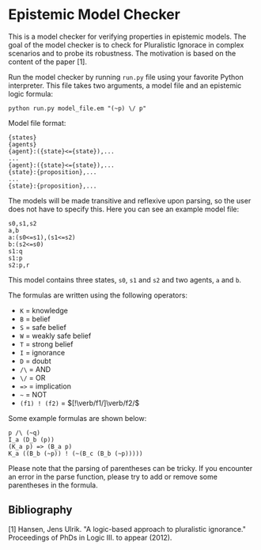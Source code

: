 # Epistemic Model Checker

This is a model checker for verifying properties in epistemic models. 
The goal of the model checker is to check for Pluralistic Ignorace in complex scenarios and to probe its robustness.
The motivation is based on the content of the paper [1]. 

Run the model checker by running `run.py` file using your favorite Python interpreter.
This file takes two arguments, a model file and an epistemic logic formula:
```
python run.py model_file.em "(~p) \/ p"
```
Model file format:
```
{states}
{agents}
{agent}:({state}<={state}),...
...
{agent}:({state}<={state}),...
{state}:{proposition},...
...
{state}:{proposition},...
```
The models will be made transitive and reflexive upon parsing, so the user does not have to specify this.
Here you can see an example model file:
```
s0,s1,s2
a,b
a:(s0<=s1),(s1<=s2)
b:(s2<=s0)
s1:q
s1:p
s2:p,r
```
This model contains three states, `s0`, `s1` and `s2` and two agents, `a` and `b`.

The formulas are written using the following operators:
- `K` = knowledge
- `B` = belief
- `S` = safe belief
- `W` = weakly safe belief
- `T` = strong belief
- `I` = ignorance
- `D` = doubt
- `/\` = AND
- `\/` = OR
- `=>` = implication
- `~` = NOT
- `(f1) ! (f2)` = $[!\verb/f1/]\verb/f2/$

Some example formulas are shown below:
```
p /\ (~q)
I_a (D_b (p))
(K_a p) => (B_a p)
K_a ((B_b (~p)) ! (~(B_c (B_b (~p)))))
```
Please note that the parsing of parentheses can be tricky.
If you encounter an error in the parse function, please try to add or remove some parentheses in the formula.

## Bibliography

[1] Hansen, Jens Ulrik. "A logic-based approach to pluralistic ignorance." Proceedings of PhDs in Logic III. to appear (2012).